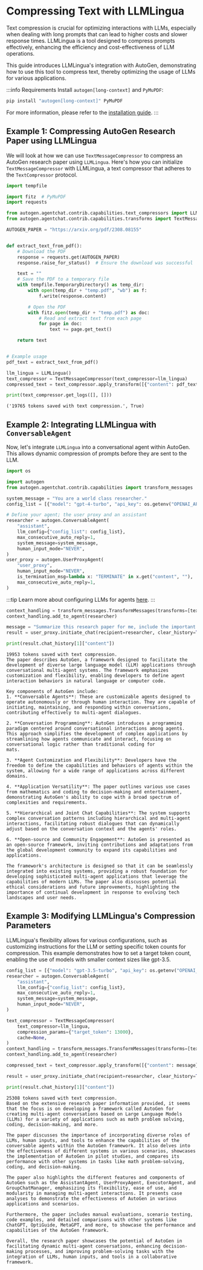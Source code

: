 # Compressing Text with LLMLingua

Text compression is crucial for optimizing interactions with LLMs, especially when dealing with long prompts that can lead to higher costs and slower response times. LLMLingua is a tool designed to compress prompts effectively, enhancing the efficiency and cost-effectiveness of LLM operations.

This guide introduces LLMLingua's integration with AutoGen, demonstrating how to use this tool to compress text, thereby optimizing the usage of LLMs for various applications.

:::info Requirements
Install `autogen[long-context]` and `PyMuPDF`:

```bash
pip install "autogen[long-context]" PyMuPDF
```

For more information, please refer to the [installation guide](/docs/installation/).
:::

## Example 1: Compressing AutoGen Research Paper using LLMLingua

We will look at how we can use `TextMessageCompressor` to compress an AutoGen research paper using `LLMLingua`. Here's how you can initialize `TextMessageCompressor` with LLMLingua, a text compressor that adheres to the `TextCompressor` protocol.

```python
import tempfile

import fitz  # PyMuPDF
import requests

from autogen.agentchat.contrib.capabilities.text_compressors import LLMLingua
from autogen.agentchat.contrib.capabilities.transforms import TextMessageCompressor

AUTOGEN_PAPER = "https://arxiv.org/pdf/2308.08155"


def extract_text_from_pdf():
    # Download the PDF
    response = requests.get(AUTOGEN_PAPER)
    response.raise_for_status()  # Ensure the download was successful

    text = ""
    # Save the PDF to a temporary file
    with tempfile.TemporaryDirectory() as temp_dir:
        with open(temp_dir + "temp.pdf", "wb") as f:
            f.write(response.content)

        # Open the PDF
        with fitz.open(temp_dir + "temp.pdf") as doc:
            # Read and extract text from each page
            for page in doc:
                text += page.get_text()

    return text


# Example usage
pdf_text = extract_text_from_pdf()

llm_lingua = LLMLingua()
text_compressor = TextMessageCompressor(text_compressor=llm_lingua)
compressed_text = text_compressor.apply_transform([{"content": pdf_text}])

print(text_compressor.get_logs([], []))
```

```console
('19765 tokens saved with text compression.', True)
```

## Example 2: Integrating LLMLingua with `ConversableAgent`

Now, let's integrate `LLMLingua` into a conversational agent within AutoGen. This allows dynamic compression of prompts before they are sent to the LLM.

```python
import os

import autogen
from autogen.agentchat.contrib.capabilities import transform_messages

system_message = "You are a world class researcher."
config_list = [{"model": "gpt-4-turbo", "api_key": os.getenv("OPENAI_API_KEY")}]

# Define your agent; the user proxy and an assistant
researcher = autogen.ConversableAgent(
    "assistant",
    llm_config={"config_list": config_list},
    max_consecutive_auto_reply=1,
    system_message=system_message,
    human_input_mode="NEVER",
)
user_proxy = autogen.UserProxyAgent(
    "user_proxy",
    human_input_mode="NEVER",
    is_termination_msg=lambda x: "TERMINATE" in x.get("content", ""),
    max_consecutive_auto_reply=1,
)
```

:::tip
Learn more about configuring LLMs for agents [here](/docs/topics/llm_configuration).
:::

```python
context_handling = transform_messages.TransformMessages(transforms=[text_compressor])
context_handling.add_to_agent(researcher)

message = "Summarize this research paper for me, include the important information" + pdf_text
result = user_proxy.initiate_chat(recipient=researcher, clear_history=True, message=message, silent=True)

print(result.chat_history[1]["content"])
```

```console
19953 tokens saved with text compression.
The paper describes AutoGen, a framework designed to facilitate the development of diverse large language model (LLM) applications through conversational multi-agent systems. The framework emphasizes customization and flexibility, enabling developers to define agent interaction behaviors in natural language or computer code.

Key components of AutoGen include:
1. **Conversable Agents**: These are customizable agents designed to operate autonomously or through human interaction. They are capable of initiating, maintaining, and responding within conversations, contributing effectively to multi-agent dialogues.

2. **Conversation Programming**: AutoGen introduces a programming paradigm centered around conversational interactions among agents. This approach simplifies the development of complex applications by streamlining how agents communicate and interact, focusing on conversational logic rather than traditional coding for
mats.

3. **Agent Customization and Flexibility**: Developers have the freedom to define the capabilities and behaviors of agents within the system, allowing for a wide range of applications across different domains.

4. **Application Versatility**: The paper outlines various use cases from mathematics and coding to decision-making and entertainment, demonstrating AutoGen's ability to cope with a broad spectrum of complexities and requirements.

5. **Hierarchical and Joint Chat Capabilities**: The system supports complex conversation patterns including hierarchical and multi-agent interactions, facilitating robust dialogues that can dynamically adjust based on the conversation context and the agents' roles.

6. **Open-source and Community Engagement**: AutoGen is presented as an open-source framework, inviting contributions and adaptations from the global development community to expand its capabilities and applications.

The framework's architecture is designed so that it can be seamlessly integrated into existing systems, providing a robust foundation for developing sophisticated multi-agent applications that leverage the capabilities of modern LLMs. The paper also discusses potential ethical considerations and future improvements, highlighting the importance of continual development in response to evolving tech landscapes and user needs.
```

## Example 3: Modifying LLMLingua's Compression Parameters

LLMLingua's flexibility allows for various configurations, such as customizing instructions for the LLM or setting specific token counts for compression. This example demonstrates how to set a target token count, enabling the use of models with smaller context sizes like gpt-3.5.

```python
config_list = [{"model": "gpt-3.5-turbo", "api_key": os.getenv("OPENAI_API_KEY")}]
researcher = autogen.ConversableAgent(
    "assistant",
    llm_config={"config_list": config_list},
    max_consecutive_auto_reply=1,
    system_message=system_message,
    human_input_mode="NEVER",
)

text_compressor = TextMessageCompressor(
    text_compressor=llm_lingua,
    compression_params={"target_token": 13000},
    cache=None,
)
context_handling = transform_messages.TransformMessages(transforms=[text_compressor])
context_handling.add_to_agent(researcher)

compressed_text = text_compressor.apply_transform([{"content": message}])

result = user_proxy.initiate_chat(recipient=researcher, clear_history=True, message=message, silent=True)

print(result.chat_history[1]["content"])
```

```console
25308 tokens saved with text compression.
Based on the extensive research paper information provided, it seems that the focus is on developing a framework called AutoGen for creating multi-agent conversations based on Large Language Models (LLMs) for a variety of applications such as math problem solving, coding, decision-making, and more.

The paper discusses the importance of incorporating diverse roles of LLMs, human inputs, and tools to enhance the capabilities of the conversable agents within the AutoGen framework. It also delves into the effectiveness of different systems in various scenarios, showcases the implementation of AutoGen in pilot studies, and compares its performance with other systems in tasks like math problem-solving, coding, and decision-making.

The paper also highlights the different features and components of AutoGen such as the AssistantAgent, UserProxyAgent, ExecutorAgent, and GroupChatManager, emphasizing its flexibility, ease of use, and modularity in managing multi-agent interactions. It presents case analyses to demonstrate the effectiveness of AutoGen in various applications and scenarios.

Furthermore, the paper includes manual evaluations, scenario testing, code examples, and detailed comparisons with other systems like ChatGPT, OptiGuide, MetaGPT, and more, to showcase the performance and capabilities of the AutoGen framework.

Overall, the research paper showcases the potential of AutoGen in facilitating dynamic multi-agent conversations, enhancing decision-making processes, and improving problem-solving tasks with the integration of LLMs, human inputs, and tools in a collaborative framework.
```
